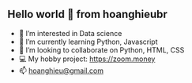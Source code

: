 ## Hello world 👋 from hoanghieubr
- 👀 I’m interested in Data science
- 🌱 I’m currently learning Python, Javascript
- 💞️ I’m looking to collaborate on Python, HTML, CSS
- :computer: My hobby project: https://zoom.money
- 📫 hoanghieu@gmail.com

<!---
hoanghieubr/hoanghieubr is a ✨ special ✨ repository because its `README.md` (this file) appears on your GitHub profile.
You can click the Preview link to take a look at your changes.
--->
